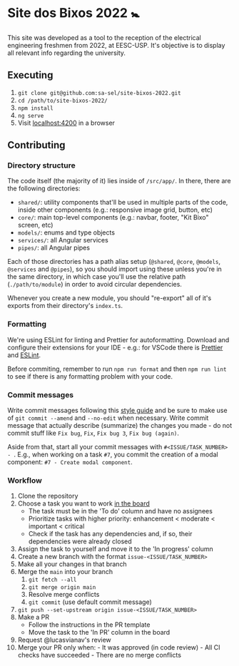 # Site dos Bixos 2022 🚼

This site was developed as a tool to the reception of the electrical engineering freshmen from 2022, at EESC-USP. It's objective is to display all relevant info regarding the university.

## Executing

1.  `git clone git@github.com:sa-sel/site-bixos-2022.git`
2.  `cd /path/to/site-bixos-2022/`
3.  `npm install`
4.  `ng serve`
5.  Visit [localhost:4200](http://localhost:4200) in a browser

## Contributing

### Directory structure

The code itself (the majority of it) lies inside of `/src/app/`. In there, there are the following directories:

- `shared/`: utility components that'll be used in multiple parts of the code, inside other components (e.g.: responsive image grid, button, etc)
- `core/`: main top-level components (e.g.: navbar, footer, "Kit Bixo" screen, etc)
- `models/`: enums and type objects
- `services/`: all Angular services
- `pipes/`: all Angular pipes

Each of those directories has a path alias setup (`@shared`, `@core`, `@models`, `@services` and `@pipes`), so you should import using these unless you're in the same directory, in which case you'll use the relative path (`./path/to/module`) in order to avoid circular dependencies.

Whenever you create a new module, you should "re-export" all of it's exports from their directory's `index.ts`.

### Formatting

We're using ESLint for linting and Prettier for autoformatting. Download and configure their extensions for your IDE - e.g.: for VSCode there is [Prettier](https://marketplace.visualstudio.com/items?itemName=esbenp.prettier-vscode) and [ESLint](https://marketplace.visualstudio.com/items?itemName=dbaeumer.vscode-eslint).

Before commiting, remember to run `npm run format` and then `npm run lint` to see if there is any formatting problem with your code.

### Commit messages

Write commit messages following this [style guide](https://commit.style/) and be sure to make use of `git commit --amend` and `--no-edit` when necessary. Write commit message that actually describe (summarize) the changes you made - do not commit stuff like `Fix bug`, `Fix`, `Fix bug 3`, `Fix bug (again)`.

Aside from that, start all your commit messages with `#<ISSUE/TASK_NUMBER> - `. E.g., when working on a task `#7`, you commit the creation of a modal component: `#7 - Create modal component`.

### Workflow

1.  Clone the repository
2.  Choose a task you want to work [in the board](https://github.com/sa-sel/site-bixos-2022/projects/3)
    - The task must be in the 'To do' column and have no assignees
    - Prioritize tasks with higher priority: enhancement < moderate < important < critical
    - Check if the task has any dependencies and, if so, their dependencies were already closed
3.  Assign the task to yourself and move it to the 'In progress' column
4.  Create a new branch with the format `issue-<ISSUE/TASK_NUMBER>`
5.  Make all your changes in that branch
6.  Merge the `main` into your branch
    1. `git fetch --all`
    2. `git merge origin main`
    3. Resolve merge conflicts
    4. `git commit` (use default commit message)
7.  `git push --set-upstream origin issue-<ISSUE/TASK_NUMBER>`
8.  Make a PR
    - Follow the instructions in the PR template
    - Move the task to the 'In PR' column in the board
9.  Request @lucasvianav's review
10.  Merge your PR only when:
    - It was approved (in code review)
    - All CI checks have succeeded
    - There are no merge conflicts
